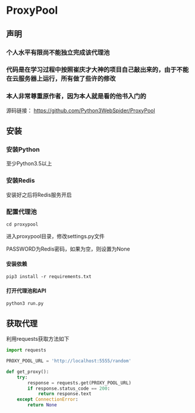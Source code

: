 # ProxyPool

## 声明
### 个人水平有限尚不能独立完成该代理池
### 代码是在学习过程中按照崔庆才大神的项目自己敲出来的，由于不能在云服务器上运行，所有做了些许的修改
### 本人非常尊重原作者，因为本人就是看的他书入门的
源码链接：
https://github.com/Python3WebSpider/ProxyPool

## 安装

### 安装Python

至少Python3.5以上

### 安装Redis

安装好之后将Redis服务开启

### 配置代理池

```
cd proxypool
```

进入proxypool目录，修改settings.py文件

PASSWORD为Redis密码，如果为空，则设置为None

#### 安装依赖

```
pip3 install -r requirements.txt
```

#### 打开代理池和API

```
python3 run.py
```

## 获取代理


利用requests获取方法如下

```python
import requests

PROXY_POOL_URL = 'http://localhost:5555/random'

def get_proxy():
    try:
        response = requests.get(PROXY_POOL_URL)
        if response.status_code == 200:
            return response.text
    except ConnectionError:
        return None
```
